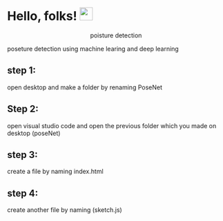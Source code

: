 # Hello, folks! <img src="https://raw.githubusercontent.com/MartinHeinz/MartinHeinz/master/wave.gif" width="30px">
<p align="center">
  poisture detection
</p>
 poseture detection using machine learing and deep learning 

## step 1:
open desktop and  make a folder by renaming PoseNet 

## Step 2:
open visual studio code and open the previous folder which you made on desktop (poseNet)


## step 3:
create a file by naming index.html

## step 4:
create another file by naming (sketch.js)


